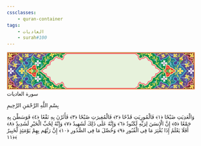 ```yaml
---
cssclasses:
    - quran-container
tags:
    - العاديات
    - surah#100
---
```

<div class="quran-container">
<span class="second-border"></span>
<span class="border"></span>
<div class="head-container">
<img src="https://raw.githubusercontent.com/LORDyyyyy/obsidian-the_quran_vault/main/The%20Quran%20Vault/src/webview/surah_head.png" height=100>
<div class="surah-name">
<span class="surah-name-fnt">سورة العاديات</span>
</div>
</div>
<div class="quran-content">
<div class="name-of-god"> <p> بِسْمِ اللَّهِ الرَّحْمَنِ الرَّحِيمِ </p></div>
<p>
<span class="sign" id="f1">وَالْعَدِيَتِ ضَبْحًا <span>﴿</span>١<span>﴾</span></span>
<span class="sign" id="f2">فَالْمُورِيَتِ قَدْحًا <span>﴿</span>٢<span>﴾</span></span>
<span class="sign" id="f3">فَالْمُغِيرَتِ صُبْحًا <span>﴿</span>٣<span>﴾</span></span>
<span class="sign" id="f4">فَأَثَرْنَ بِهِ نَقْعًا <span>﴿</span>٤<span>﴾</span></span>
<span class="sign" id="f5">فَوَسَطْنَ بِهِ جَمْعًا <span>﴿</span>٥<span>﴾</span></span>
<span class="sign" id="f6">إِنَّ الْإِنسَنَ لِرَبِّهِ لَكَنُودٌ <span>﴿</span>٦<span>﴾</span></span>
<span class="sign" id="f7">وَإِنَّهُ عَلَى ذَلِكَ لَشَهِيدٌ <span>﴿</span>٧<span>﴾</span></span>
<span class="sign" id="f8">وَإِنَّهُ لِحُبِّ الْخَيْرِ لَشَدِيدٌ <span>﴿</span>٨<span>﴾</span></span>
<span class="sign" id="f9">أَفَلَا يَعْلَمُ إِذَا بُعْثِرَ مَا فِى الْقُبُورِ <span>﴿</span>٩<span>﴾</span></span>
<span class="sign" id="f10">وَحُصِّلَ مَا فِى الصُّدُورِ <span>﴿</span>١۰<span>﴾</span></span>
<span class="sign" id="f11">إِنَّ رَبَّهُم بِهِمْ يَوْمَئِذٍ لَّخَبِيرٌ <span>﴿</span>١١<span>﴾</span></span>

</p>
</div>
<span class="border" style="margin-top:25px;"></span>
<span class="second-border-bottom"></span>
</div>
